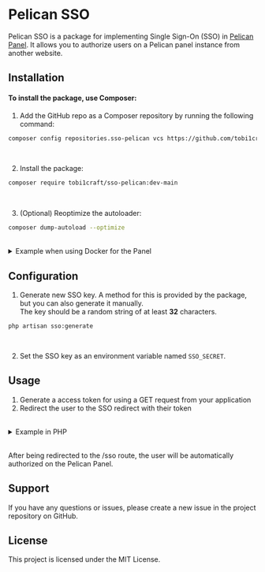 # Pelican SSO

Pelican SSO is a package for implementing Single Sign-On (SSO) in [Pelican Panel](https://github.com/pelican-dev/panel/). It allows you to authorize users on a Pelican panel instance from another website.

## Installation

#### To install the package, use Composer:

1. Add the GitHub repo as a Composer repository by running the following command:
```bash
composer config repositories.sso-pelican vcs https://github.com/tobi1craft/sso-pelican.git
```

<br>

2. Install the package:
```bash
composer require tobi1craft/sso-pelican:dev-main
```

<br>

3. (Optional) Reoptimize the autoloader:
```bash
composer dump-autoload --optimize
```

<br>

<details>

<summary>Example when using Docker for the Panel</summary>

```Dockerfile
# change version here:
FROM ghcr.io/pelican-dev/panel:latest


# 1) Install OS deps (git, unzip, curl) and Composer
USER root

RUN apk add --no-cache \
    curl \
    git \
    unzip

RUN curl -sS https://getcomposer.org/installer \
    | php -- --install-dir=/usr/local/bin --filename=composer \
    && composer --version


# 2) Install the SSO package
WORKDIR /var/www/html

RUN composer config repositories.sso-pelican vcs https://github.com/tobi1craft/sso-pelican.git \
    && composer require tobi1craft/sso-pelican:dev-main


# 3) regenerate optimized autoloader
RUN composer dump-autoload --optimize
```

</details>

## Configuration
1. Generate new SSO key. A method for this is provided by the package, but you can also generate it manually. <br>The key should be a random string of at least **32** characters.

```shell
php artisan sso:generate
```

<br>

2. Set the SSO key as an environment variable named `SSO_SECRET`.

## Usage

1. Generate a access token for using a GET request from your application
2. Redirect the user to the SSO redirect with their token

<br>

<details>

<summary>Example in PHP</summary>

```php
public function loginPanel()
{
    $response = Http::get("https://panel.example.com/generate-token/", [
        'sso_secret' => "xxxxxxx",
        'user_id' => 1
    ]);

    if (!$response->successful()) {
        $message = $response['success'] && !$response['success']
            ? $response['message']
            : 'Something went wrong, please contact an administrator.';

        return redirect()->back()->withError($message);
    }

    return redirect()->intended($response['redirect']);
}
```

</details>

<br>

After being redirected to the /sso route, the user will be automatically authorized on the Pelican Panel.

## Support

If you have any questions or issues, please create a new issue in the project repository on GitHub.

## License

This project is licensed under the MIT License.
